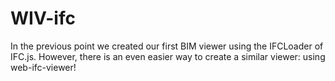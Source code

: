 # WIV-ifc
 In the previous point we created our first BIM viewer using the IFCLoader of IFC.js. However, there is an even easier way to create a similar viewer: using web-ifc-viewer!
